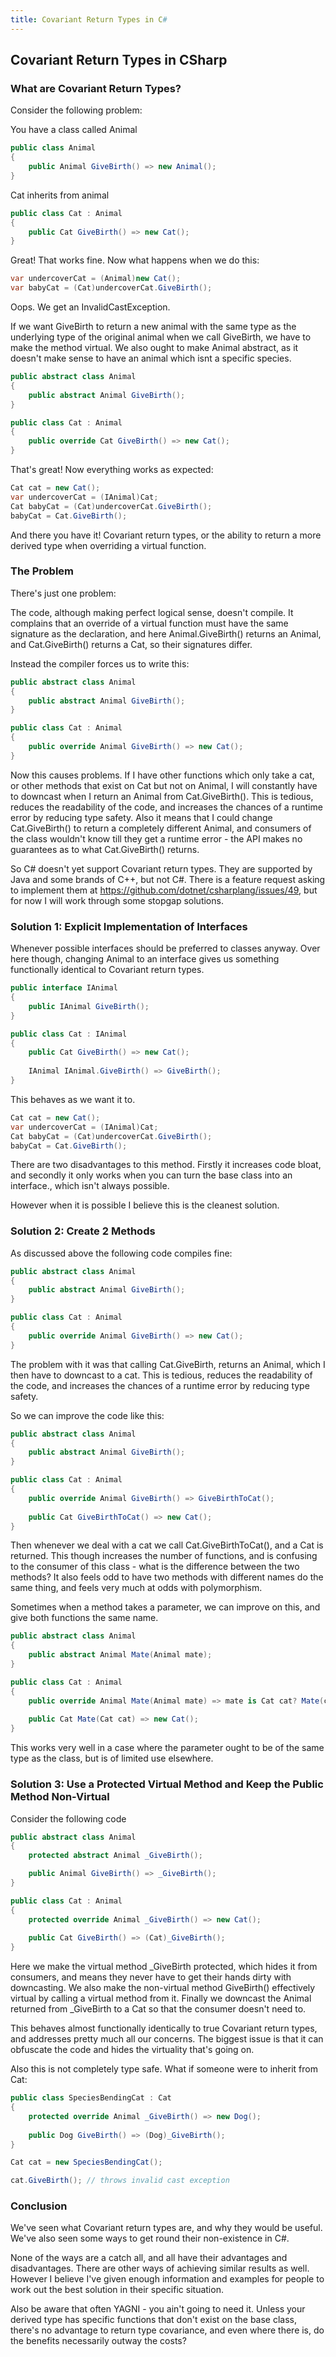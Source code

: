 ```yaml
---
title: Covariant Return Types in C#
---
```

## Covariant Return Types in CSharp
### What are Covariant Return Types?

Consider the following problem:

You have a class called Animal

``` csharp
public class Animal
{
    public Animal GiveBirth() => new Animal();
}
```

Cat inherits from animal

``` csharp
public class Cat : Animal
{
    public Cat GiveBirth() => new Cat();
}
```

Great! That works fine. 
Now what happens when we do this:
``` csharp
var undercoverCat = (Animal)new Cat();
var babyCat = (Cat)undercoverCat.GiveBirth();
```

Oops. We get an InvalidCastException.

If we want GiveBirth to return a new animal with the same type as the underlying type of the original animal when we call GiveBirth, we have to make the method virtual. We also ought to make Animal abstract, as it doesn't make sense to have an  animal which isnt a specific species.

``` csharp
public abstract class Animal
{
    public abstract Animal GiveBirth();
}

public class Cat : Animal
{
    public override Cat GiveBirth() => new Cat();
}
```
That's great! Now everything works as expected:

``` csharp
Cat cat = new Cat();
var undercoverCat = (IAnimal)Cat;
Cat babyCat = (Cat)undercoverCat.GiveBirth();
babyCat = Cat.GiveBirth();
```

And there you have it! Covariant return types, or the ability to return a more derived type when overriding a virtual function.


### The Problem

There's just one problem:

The code, although making perfect logical sense, doesn't compile. It complains that an override of a virtual function must have the same signature as the declaration, and here Animal.GiveBirth() returns an Animal, and Cat.GiveBirth() returns a Cat, so their signatures differ. 

Instead the compiler forces us to write this: 

``` csharp
public abstract class Animal
{
    public abstract Animal GiveBirth();
}

public class Cat : Animal
{
    public override Animal GiveBirth() => new Cat();
}
```

Now this causes problems. If I have other functions which only take a cat, or other methods that exist on Cat but not on Animal, I will constantly have to downcast when I return an Animal from Cat.GiveBirth(). This is tedious, reduces the readability of the code, and increases the chances of a runtime error by reducing type safety. Also it means that I could change Cat.GiveBirth() to return a completely different Animal, and consumers of the class wouldn't know till they get a runtime error - the API makes no guarantees as to what Cat.GiveBirth() returns.

So C# doesn't yet support Covariant return types. They are supported by Java and some brands of C++, but not C#. There is a feature request asking to implement them at https://github.com/dotnet/csharplang/issues/49,  but for now I will work through some stopgap solutions.

### Solution 1: Explicit Implementation of Interfaces

Whenever possible interfaces should be preferred to classes anyway. Over here though, changing Animal to an interface gives us something functionally identical to Covariant return types.

``` csharp
public interface IAnimal
{
    public IAnimal GiveBirth();
}

public class Cat : IAnimal
{
    public Cat GiveBirth() => new Cat();
    
    IAnimal IAnimal.GiveBirth() => GiveBirth();
}
```

This behaves as we want it to.

``` csharp
Cat cat = new Cat();
var undercoverCat = (IAnimal)Cat;
Cat babyCat = (Cat)undercoverCat.GiveBirth();
babyCat = Cat.GiveBirth();
```

There are two disadvantages to this method. Firstly it increases code bloat, and secondly it only works when you can turn the base class into an interface., which isn't always possible. 

However when it is possible I believe this is the cleanest solution.

### Solution 2: Create 2 Methods

As discussed above the following code compiles fine:

``` csharp
public abstract class Animal
{
    public abstract Animal GiveBirth();
}

public class Cat : Animal
{
    public override Animal GiveBirth() => new Cat();
}
```

The problem with it was that calling Cat.GiveBirth, returns an Animal, which I then have to downcast to a cat. This is tedious, reduces the readability of the code, and increases the chances of a runtime error by reducing type safety.

So we can improve the code like this:

``` csharp
public abstract class Animal
{
    public abstract Animal GiveBirth();
}

public class Cat : Animal
{
    public override Animal GiveBirth() => GiveBirthToCat();
    
    public Cat GiveBirthToCat() => new Cat();
}
```

Then whenever we deal with a cat we call Cat.GiveBirthToCat(), and a Cat is returned. This though increases the number of functions, and is confusing to the consumer of this class - what is the difference between the two methods? It also feels odd to have two methods with different names do the same thing, and feels very much at odds with polymorphism. 

Sometimes when a method takes a parameter, we can improve on this, and give both functions the same name. 

``` csharp
public abstract class Animal
{
    public abstract Animal Mate(Animal mate);
}

public class Cat : Animal
{
    public override Animal Mate(Animal mate) => mate is Cat cat? Mate(cat) : throw new ArgumentException("Cross Species Interbreeding Not Allowed");
    
    public Cat Mate(Cat cat) => new Cat();
}
```

This works very well in a case where the parameter ought to be of the same type as the class, but is of limited use elsewhere. 

### Solution 3: Use a Protected Virtual Method and Keep the Public Method Non-Virtual

Consider the following code

``` csharp
public abstract class Animal
{
    protected abstract Animal _GiveBirth();

    public Animal GiveBirth() => _GiveBirth();
}

public class Cat : Animal
{
    protected override Animal _GiveBirth() => new Cat();
    
    public Cat GiveBirth() => (Cat)_GiveBirth();
}
```

Here we make the virtual method _GiveBirth protected, which hides it from consumers, and means they never have to get their hands dirty with downcasting. We also make the non-virtual method GiveBirth() effectively virtual by calling a virtual method from it. Finally we downcast the Animal returned from _GiveBirth to a Cat so that the consumer doesn't need to.

This behaves almost functionally identically to true Covariant return types, and addresses pretty much all our concerns. The biggest issue is that it can obfuscate the code and hides the virtuality that's going on.

Also this is not completely type safe. What if someone were to inherit from Cat:

``` csharp
public class SpeciesBendingCat : Cat
{
    protected override Animal _GiveBirth() => new Dog();
    
    public Dog GiveBirth() => (Dog)_GiveBirth();
}

Cat cat = new SpeciesBendingCat();

cat.GiveBirth(); // throws invalid cast exception
```

### Conclusion

We've seen what Covariant return types are, and why they would be useful. We've also seen some ways to get round their non-existence in C#.

None of the ways are a catch all, and all have their advantages and disadvantages. There are other ways of achieving similar results as well. However I believe I've given enough information and examples for people to work out the best solution in their specific situation.

Also be aware that often YAGNI - you ain't going to need it. Unless your derived type has specific functions that don't exist on the base class, there's no advantage to return type covariance, and even where there is, do the benefits necessarily outway the costs?